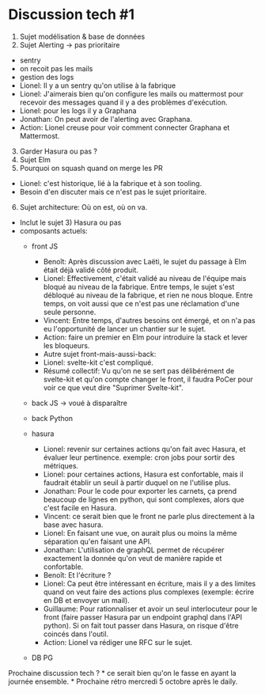 Discussion tech #1
==================

1) Sujet modélisation & base de données
2) Sujet Alerting -> pas prioritaire
  * sentry
  * on recoit pas les mails
  * gestion des logs
  * Lionel: Il y a un sentry qu'on utilise à la fabrique
  * Lionel: J'aimerais bien qu'on configure les mails ou mattermost pour
      recevoir des messages quand il y a des problèmes d'exécution.
  * Lionel: pour les logs il y a Graphana
  * Jonathan: On peut avoir de l'alerting avec Graphana.
  * Action: Lionel creuse pour voir comment connecter Graphana et Mattermost.
3) Garder Hasura ou pas ?
4) Sujet Elm
5) Pourquoi on squash quand on merge les PR
  * Lionel: c'est historique, lié à la fabrique et à son tooling.
  *  Besoin d'en discuter mais ce n'est pas le sujet prioritaire.
6) Sujet architecture: Où on est, où on va.
  * Inclut le sujet 3) Hasura ou pas
  * composants actuels:
     - front JS
         * Benoît: Après discussion avec Laëti, le sujet du passage à Elm était
             déjà validé côté produit.
         * Lionel: Effectivement, c'était validé au niveau de l'équipe mais
             bloqué au niveau de la fabrique. Entre temps, le sujet s'est
             débloqué au niveau de la fabrique, et rien ne nous bloque.
             Entre temps, on voit aussi que ce n'est pas une réclamation d'une
             seule personne.
         * Vincent: Entre temps, d'autres besoins ont émergé, et on n'a pas eu
             l'opportunité de lancer un chantier sur le sujet.
         * Action: faire un premier en Elm pour introduire la stack et lever les
             bloqueurs.
         * Autre sujet front-mais-aussi-back:
         * Lionel: svelte-kit c'est compliqué.
         * Résumé collectif: Vu qu'on ne se sert pas délibérément de svelte-kit et
             qu'on compte changer le front, il faudra PoCer pour voir ce que veut
             dire "Suprimer Svelte-kit".
     - back JS -> voué à disparaître
     - back Python
     - hasura
         * Lionel: revenir sur certaines actions qu'on fait avec Hasura, et évaluer leur
             pertinence.
             exemple: cron jobs pour sortir des métriques.
         * Lionel: pour certaines actions, Hasura est confortable, mais il
             faudrait établir un seuil à partir duquel on ne l'utilise plus.
         * Jonathan: Pour le code pour exporter les carnets, ça prend beaucoup de lignes
             en python, qui sont complexes, alors que c'est facile en Hasura.
         * Vincent: ce serait bien que le front ne parle plus directement à la
             base avec hasura.
         * Lionel: En faisant une vue, on aurait plus ou moins la même
             séparation qu'en faisant une API.
         * Jonathan: L'utilisation de graphQL permet de récupérer exactement la
             donnée qu'on veut de manière rapide et confortable.
         * Benoît: Et l'écriture ?
         * Lionel: Ca peut être intéressant en écriture, mais il y a des limites
             quand on veut faire des actions plus complexes (exemple: écrire en
             DB et envoyer un mail).
         * Guillaume: Pour rationnaliser et avoir un seul interlocuteur pour le
             front (faire passer Hasura par un endpoint graphql dans l'API
             python). Si on fait tout passer dans Hasura, on risque d'être coincés
             dans l'outil.
         * Action: Lionel va rédiger une RFC sur le sujet.

     - DB PG

Prochaine discussion tech ?
    * ce serait bien qu'on le fasse en ayant la journée ensemble.
    * Prochaine rétro mercredi 5 octobre après le daily.

